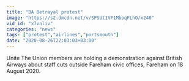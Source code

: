 ```yaml
---
title: "BA Betrayal protest"
image: "https://s2.dmcdn.net/v/SPSUt1VF1MboqFLhO/x240"
vid_id: "x7vnliv"
categories: "news"
tags: ["protest","airlines","portsmouth"]
date: "2020-08-26T22:03:03+03:00"
---
```

Unite The Union members are holding a demonstration against British Airways about staff cuts outside Fareham civic offices, Fareham on 18 August 2020.
